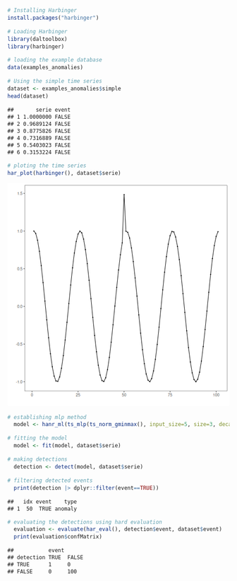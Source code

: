 
``` r
# Installing Harbinger
install.packages("harbinger")
```


``` r
# Loading Harbinger
library(daltoolbox)
library(harbinger) 
```


``` r
# loading the example database
data(examples_anomalies)
```


``` r
# Using the simple time series 
dataset <- examples_anomalies$simple
head(dataset)
```

```
##       serie event
## 1 1.0000000 FALSE
## 2 0.9689124 FALSE
## 3 0.8775826 FALSE
## 4 0.7316889 FALSE
## 5 0.5403023 FALSE
## 6 0.3153224 FALSE
```


``` r
# ploting the time series
har_plot(harbinger(), dataset$serie)
```

![plot of chunk unnamed-chunk-5](fig/har_eval/unnamed-chunk-5-1.png)


``` r
# establishing mlp method 
  model <- hanr_ml(ts_mlp(ts_norm_gminmax(), input_size=5, size=3, decay=0))
```


``` r
# fitting the model
  model <- fit(model, dataset$serie)
```


``` r
# making detections 
  detection <- detect(model, dataset$serie)
```


``` r
# filtering detected events
  print(detection |> dplyr::filter(event==TRUE))
```

```
##   idx event    type
## 1  50  TRUE anomaly
```


``` r
# evaluating the detections using hard evaluation
  evaluation <- evaluate(har_eval(), detection$event, dataset$event)
  print(evaluation$confMatrix)
```

```
##           event      
## detection TRUE  FALSE
## TRUE      1     0    
## FALSE     0     100
```

